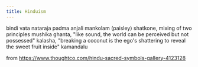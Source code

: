 ```yaml
---
title: Hinduism
---
```


bindi
vata
nataraja
padma
anjali
mankolam (paisley)
shatkone, mixing of two principles
mushika
ghanta, "like sound, the world can be perceived but not possessed"
kalasha, "breaking a coconut is the ego's shattering to reveal the sweet fruit inside"
kamandalu

from https://www.thoughtco.com/hindu-sacred-symbols-gallery-4123128
